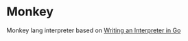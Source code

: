 # Monkey
Monkey lang interpreter based on [Writing an Interpreter in Go](https://interpreterbook.com)
